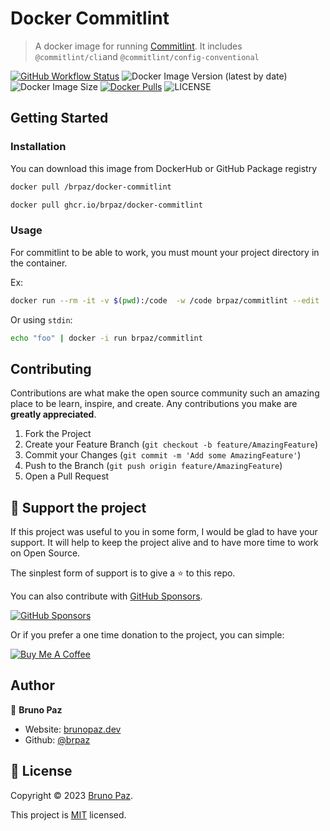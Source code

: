  # Docker Commitlint

> A docker image for running [Commitlint](https://commitlint.js.org/#/). It includes `@commitlint/cli`and  `@commitlint/config-conventional`

[![GitHub Workflow Status](https://img.shields.io/github/actions/workflow/status/brpaz/docker-commitlint/ci.yml?style=for-the-badge)](https://github.com/brpaz/docker-commitlint/actions/workflows/ci.yml)
![Docker Image Version (latest by date)](https://img.shields.io/docker/v/brpaz/commitlint?style=for-the-badge)
![Docker Image Size](https://img.shields.io/docker/image-size/brpaz/commitlint?style=for-the-badge)
[![Docker Pulls](https://img.shields.io/docker/pulls/brpaz/commitlint.svg?style=for-the-badge)](https://hub.docker.com/repository/docker/brpaz/commitlint/general)
![LICENSE](https://img.shields.io/github/license/brpaz/docker-commitlint?style=for-the-badge)

## Getting Started

### Installation

You can download this image from DockerHub or GitHub Package registry

```sh
docker pull /brpaz/docker-commitlint
```

```sh
docker pull ghcr.io/brpaz/docker-commitlint
```

### Usage

For commitlint to be able to work, you must mount your project directory in the container.

Ex:

```sh
docker run --rm -it -v $(pwd):/code  -w /code brpaz/commitlint --edit
```

Or using `stdin`:

```sh
echo "foo" | docker -i run brpaz/commitlint
```

## Contributing

Contributions are what make the open source community such an amazing place to be learn, inspire, and create. Any contributions you make are **greatly appreciated**.

1. Fork the Project
2. Create your Feature Branch (`git checkout -b feature/AmazingFeature`)
3. Commit your Changes (`git commit -m 'Add some AmazingFeature'`)
4. Push to the Branch (`git push origin feature/AmazingFeature`)
5. Open a Pull Request


## 💛 Support the project

If this project was useful to you in some form, I would be glad to have your support.  It will help to keep the project alive and to have more time to work on Open Source.

The sinplest form of support is to give a ⭐️ to this repo.

You can also contribute with [GitHub Sponsors](https://github.com/sponsors/brpaz).

[![GitHub Sponsors](https://img.shields.io/badge/GitHub%20Sponsors-Sponsor%20Me-red?style=for-the-badge)](https://github.com/sponsors/brpaz)

Or if you prefer a one time donation to the project, you can simple:

<a href="https://www.buymeacoffee.com/Z1Bu6asGV" target="_blank"><img src="https://www.buymeacoffee.com/assets/img/custom_images/orange_img.png" alt="Buy Me A Coffee" style="height: auto !important;width: auto !important;" ></a>

## Author

👤 **Bruno Paz**

* Website: [brunopaz.dev](https://brunopaz.net)
* Github: [@brpaz](https://github.com/brpaz)

## 📝 License

Copyright © 2023 [Bruno Paz](https://github.com/brpaz).

This project is [MIT](https://opensource.org/licenses/MIT) licensed.
